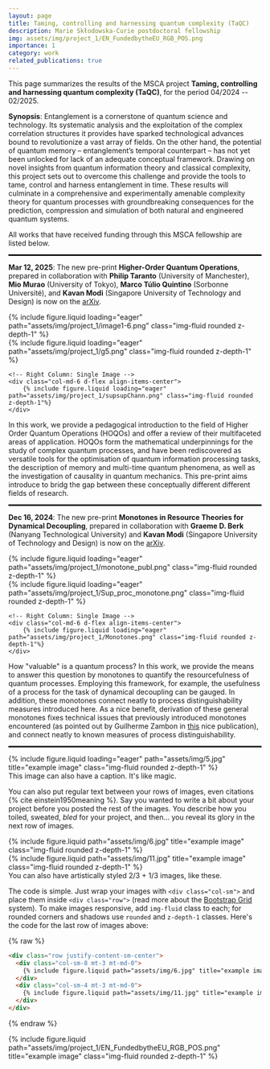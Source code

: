 ```yaml
---
layout: page
title: Taming, controlling and harnessing quantum complexity (TaQC)
description: Marie Skłodowska-Curie postdoctoral fellowship
img: assets/img/project_1/EN_FundedbytheEU_RGB_POS.png
importance: 1
category: work
related_publications: true
---
```


This page summarizes the results of the MSCA project **Taming, controlling and harnessing quantum complexity (TaQC)**, for the period 04/2024 -- 02/2025.

**Synopsis**: Entanglement is a cornerstone of quantum science and technology. Its systematic analysis and the ex­ploitation of the complex correlation structures it provides have sparked technological advances bound to revolutionize a vast array of fields. On the other hand, the potential of quantum memory – entanglement’s temporal counterpart – has not yet been unlocked for lack of an adequate conceptual framework. Drawing on novel insights from quantum information theory and classical complexity, this project sets out to overcome this challenge and provide the tools to tame, control and harness entanglement in time. These results will culminate in a comprehensive and experimentally amenable complexity theory for quantum processes with ground­breaking consequences for the prediction, compres­sion and simulation of both natural and engineered quantum systems.

All works that have received funding through this MSCA fellowship are listed below.

<hr style="border: 1px solid black;">

<strong>Mar 12, 2025</strong>: The new pre-print <strong>Higher-Order Quantum Operations</strong>, prepared in collaboration with <strong>Philip Taranto</strong> (University of Manchester), <strong>Mio Murao</strong> (University of Tokyo), <strong>Marco Túlio Quintino</strong> (Sorbonne Université), and <strong>Kavan Modi</strong> (Singapore University of Technology and Design) is now on the <a href="https://arxiv.org/abs/2503.09693">arXiv</a>.


<div class="row">
    <!-- Left Column: Stacked Images -->
    <div class="col-md-6">
        <div class="mb-3">
            {% include figure.liquid loading="eager" path="assets/img/project_1/image1-6.png" class="img-fluid rounded z-depth-1" %}
        </div>
        <div>
            {% include figure.liquid loading="eager" path="assets/img/project_1/g5.png" class="img-fluid rounded z-depth-1" %}
        </div>
    </div>

    <!-- Right Column: Single Image -->
    <div class="col-md-6 d-flex align-items-center">
        {% include figure.liquid loading="eager" path="assets/img/project_1/supsupChann.png" class="img-fluid rounded z-depth-1"%}
    </div>
</div>


In this work, we provide a pedagogical introduction to the field of Higher Order Quantum Operations (HOQOs) and offer a review of their multifaceted areas of application. HOQOs form the mathematical underpinnings for the study of complex quantum processes, and have been rediscovered as versatile tools for the optimisation of quantum information processing tasks, the description of memory and multi-time quantum phenomena, as well as the investigation of causality in quantum mechanics. This pre-print aims introduce to bridg the gap between these conceptually different different fields of research.

<hr style="border: 1px solid black;">


<strong>Dec 16, 2024</strong>: The new pre-print <strong>Monotones in Resource Theories for Dynamical Decoupling</strong>, prepared in collaboration with <strong>Graeme D. Berk</strong> (Nanyang Technological University) and <strong>Kavan Modi</strong> (Singapore University of Technology and Design) is now on the <a href="https://arxiv.org/abs/2412.11595">arXiv</a>.

<div class="row">
    <!-- Left Column: Stacked Images -->
    <div class="col-md-6">
        <div class="mb-3">
            {% include figure.liquid loading="eager" path="assets/img/project_1/monotone_publ.png" class="img-fluid rounded z-depth-1" %}
        </div>
        <div>
            {% include figure.liquid loading="eager" path="assets/img/project_1/Sup_proc_monotone.png" class="img-fluid rounded z-depth-1" %}
        </div>
    </div>

    <!-- Right Column: Single Image -->
    <div class="col-md-6 d-flex align-items-center">
        {% include figure.liquid loading="eager" path="assets/img/project_1/Monotones.png" class="img-fluid rounded z-depth-1"%}
    </div>
</div>

How "valuable" is a quantum process? In this work, we provide the means to answer this question by monotones to quantify the resourcefulness of quantum processes. Employing this framework, for example, the usefulness of a process for the task of dynamical decoupling can be gauged. In addition, these monotones connect neatly to process distinguishability measures introduced here. As a nice benefit, derivation of these general monotones fixes technical issues that previously introduced monotones encountered (as pointed out by Guilherme Zambon in <a href="https://doi.org/10.1103/PhysRevA.110.042210">this</a> nice publication), and connect neatly to known measures of process distinguishability. 

<hr style="border: 1px solid black;">


<div class="row">
    <div class="col-sm mt-3 mt-md-0">
        {% include figure.liquid loading="eager" path="assets/img/5.jpg" title="example image" class="img-fluid rounded z-depth-1" %}
    </div>
</div>
<div class="caption">
    This image can also have a caption. It's like magic.
</div>

You can also put regular text between your rows of images, even citations {% cite einstein1950meaning %}.
Say you wanted to write a bit about your project before you posted the rest of the images.
You describe how you toiled, sweated, _bled_ for your project, and then... you reveal its glory in the next row of images.

<div class="row justify-content-sm-center">
    <div class="col-sm-8 mt-3 mt-md-0">
        {% include figure.liquid path="assets/img/6.jpg" title="example image" class="img-fluid rounded z-depth-1" %}
    </div>
    <div class="col-sm-4 mt-3 mt-md-0">
        {% include figure.liquid path="assets/img/11.jpg" title="example image" class="img-fluid rounded z-depth-1" %}
    </div>
</div>
<div class="caption">
    You can also have artistically styled 2/3 + 1/3 images, like these.
</div>





The code is simple.
Just wrap your images with `<div class="col-sm">` and place them inside `<div class="row">` (read more about the <a href="https://getbootstrap.com/docs/4.4/layout/grid/">Bootstrap Grid</a> system).
To make images responsive, add `img-fluid` class to each; for rounded corners and shadows use `rounded` and `z-depth-1` classes.
Here's the code for the last row of images above:

{% raw %}

```html
<div class="row justify-content-sm-center">
  <div class="col-sm-8 mt-3 mt-md-0">
    {% include figure.liquid path="assets/img/6.jpg" title="example image" class="img-fluid rounded z-depth-1" %}
  </div>
  <div class="col-sm-4 mt-3 mt-md-0">
    {% include figure.liquid path="assets/img/11.jpg" title="example image" class="img-fluid rounded z-depth-1" %}
  </div>
</div>
```

{% endraw %}
<div class="row justify-content-sm-center">
  <div class="col-sm-8 mt-3 mt-md-0">
    {% include figure.liquid path="assets/img/project_1/EN_FundedbytheEU_RGB_POS.png" title="example image" class="img-fluid rounded z-depth-1" %}
  </div>
</div>
